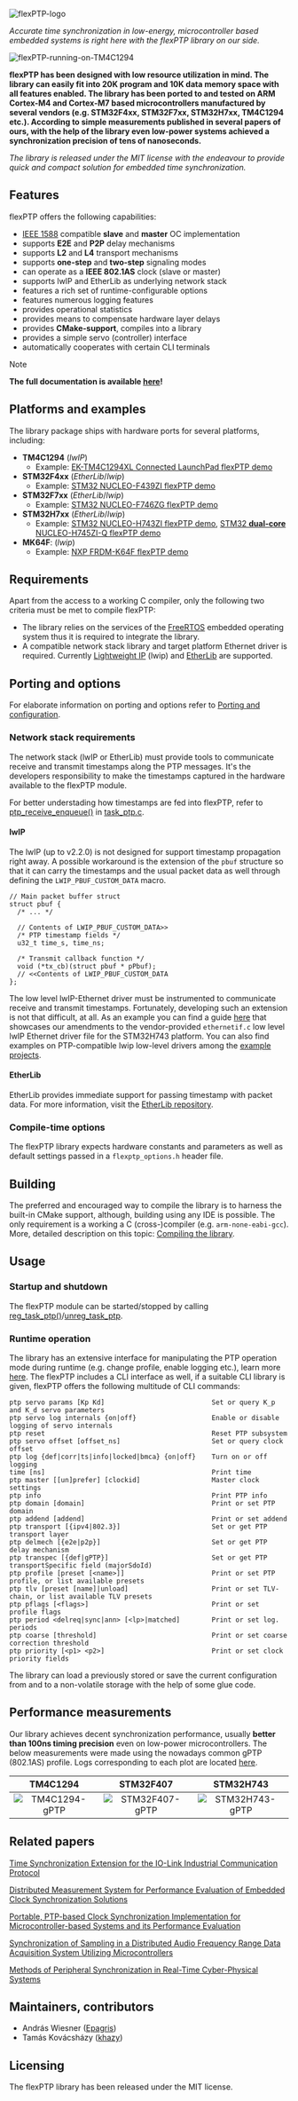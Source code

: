 ![flexPTP-logo](manual/media/flexPTP_logo_long.png)

*Accurate time synchronization in low-energy, microcontroller based embedded systems is right here with the flexPTP library on our side.*

![flexPTP-running-on-TM4C1294](manual/media/TIVA.gif)

**flexPTP has been designed with low resource utilization in mind. The library can easily fit into 20K program and 10K data memory space with all features enabled. The library has been ported to and tested on ARM Cortex-M4 and Cortex-M7 based microcontrollers manufactured by several vendors (e.g. STM32F4xx, STM32F7xx, STM32H7xx, TM4C1294 etc.). According to simple measurements published in several papers of ours, with the help of the library even low-power systems achieved a synchronization precision of tens of nanoseconds.**

*The library is released under the MIT license with the endeavour to provide quick and compact solution for embedded time synchronization.*

## Features

flexPTP offers the following capabilities:

- [IEEE 1588](https://ieeexplore.ieee.org/document/9120376) compatible **slave** and **master** OC implementation
- supports **E2E** and **P2P** delay mechanisms
- supports **L2** and **L4** transport mechanisms
- supports **one-step** and **two-step** signaling modes
- can operate as a **IEEE 802.1AS** clock (slave or master)
- supports lwIP and EtherLib as underlying network stack
- features a rich set of runtime-configurable options
- features numerous logging features
- provides operational statistics
- provides means to compensate hardware layer delays
- provides **CMake-support**, compiles into a library
- provides a simple servo (controller) interface
- automatically cooperates with certain CLI terminals

> [!NOTE]
> **The full documentation is available [here](https://epagris.github.io/flexPTP/)!**

## Platforms and examples

The library package ships with hardware ports for several platforms, including:

- **TM4C1294** (_lwIP_)
  - Example: [EK-TM4C1294XL Connected LaunchPad flexPTP demo](https://github.com/epagris/flexPTP-demo-TM4C1294)
- **STM32F4xx** (_EtherLib_/_lwip_)
  - Example: [STM32 NUCLEO-F439ZI flexPTP demo](https://github.com/epagris/flexPTP-demo-NUCLEO-F439ZI)
- **STM32F7xx** (_EtherLib_/_lwip_)
  - Example: [STM32 NUCLEO-F746ZG flexPTP demo](https://github.com/epagris/flexPTP-demo-NUCLEO-F746ZG)
- **STM32H7xx** (_EtherLib_/_lwip_)
  - Example: [STM32 NUCLEO-H743ZI flexPTP demo](https://github.com/epagris/flexPTP-demo-NUCLEO-H743ZI), [STM32 **dual-core** NUCLEO-H745ZI-Q flexPTP demo](https://github.com/epagris/flexPTP-demo-NUCLEO-H745ZI-Q/)
- **MK64F**: (_lwip_)
  - Example: [NXP FRDM-K64F flexPTP demo](https://github.com/epagris/flexPTP-demo-FRDM-K64F)

## Requirements

Apart from the access to a working C compiler, only the following two criteria must be met to compile flexPTP:

- The library relies on the services of the [FreeRTOS](https://www.freertos.org/) embedded operating system thus it is required to integrate the library.
- A compatible network stack library and target platform Ethernet driver is required. Currently [Lightweight IP](https://github.com/lwip-tcpip/lwip) (lwip) and [EtherLib](https://gitea.epagris.com/epagris/EtherLib) are supported.

## Porting and options

For elaborate information on porting and options refer to [Porting and configuration](https://epagris.github.io/flexPTP/porting.html).

### Network stack requirements

The network stack (lwIP or EtherLib) must provide tools to communicate receive and transmit timestamps along the PTP messages. It's the developers responsibility to make the timestamps captured in the hardware available to the flexPTP module.

For better understading how timestamps are fed into flexPTP, refer to [ptp_receive_enqueue()](https://epagris.github.io/flexPTP/task__ptp_8c.html#a73b5e9841da53dee4d9230d8a418b2ac) in [task_ptp.c](https://epagris.github.io/flexPTP/task__ptp_8c.html).

#### lwIP

The lwIP (up to v2.2.0) is not designed for support timestamp propagation right away. A possible workaround is the extension of the `pbuf` structure so that it can carry the timestamps and the usual packet data as well through defining the `LWIP_PBUF_CUSTOM_DATA` macro.

~~~~~~~~~~~~~~~~~~~~~~~~~~~~~~~~~~~{c}
// Main packet buffer struct
struct pbuf {
  /* ... */

  // Contents of LWIP_PBUF_CUSTOM_DATA>>
  /* PTP timestamp fields */
  u32_t time_s, time_ns;

  /* Transmit callback function */
  void (*tx_cb)(struct pbuf * pPbuf);
  // <<Contents of LWIP_PBUF_CUSTOM_DATA
};
~~~~~~~~~~~~~~~~~~~~~~~~~~~~~~~~~~~

The low level lwIP-Ethernet driver must be instrumented to communicate receive and transmit timestamps. Fortunately, developing such an extension is not that difficult, at all. As an example you can find a guide [here](https://epagris.github.io/flexPTP/_h743_ethernetif_modifications.html) that showcases our amendments to the vendor-provided `ethernetif.c` low level lwIP Ethernet driver file for the STM32H743 platform. You can also find examples on PTP-compatible lwip low-level drivers among the [example projects](#platforms-and-examples).

#### EtherLib

EtherLib provides immediate support for passing timestamp with packet data. For more information, visit the [EtherLib repository](https://gitea.epagris.com/epagris/EtherLib).


### Compile-time options

The flexPTP library expects hardware constants and parameters as well as default settings passed in a `flexptp_options.h` header file.

## Building

The preferred and encouraged way to compile the library is to harness the built-in CMake support, although, building using any IDE is possible. The only requirement is a working a C (cross-)compiler (e.g. `arm-none-eabi-gcc`). More, detailed description on this topic: [Compiling the library](https://epagris.github.io/flexPTP/building.html).

## Usage

### Startup and shutdown

The flexPTP module can be started/stopped by calling [reg_task_ptp()](https://epagris.github.io/flexPTP/task__ptp_8c.html#a2d483d3c32b3890d8c699018e48e45cd)/[unreg_task_ptp](https://epagris.github.io/flexPTP/task__ptp_8c.html#a5fd98059e4c2ec1004c74064e17cbe4c).

### Runtime operation

The library has an extensive interface for manipulating the PTP operation mode during runtime (e.g. change profile, enable logging etc.), learn more [here](https://epagris.github.io/flexPTP/project_organization.html). The flexPTP includes a CLI interface as well, if a suitable CLI library is given, flexPTP offers the following multitude of CLI commands:

```
ptp servo params [Kp Kd]                           Set or query K_p and K_d servo parameters
ptp servo log internals {on|off}                   Enable or disable logging of servo internals
ptp reset                                          Reset PTP subsystem
ptp servo offset [offset_ns]                       Set or query clock offset
ptp log {def|corr|ts|info|locked|bmca} {on|off}    Turn on or off logging
time [ns]                                          Print time
ptp master [[un]prefer] [clockid]                  Master clock settings
ptp info                                           Print PTP info
ptp domain [domain]                                Print or set PTP domain
ptp addend [addend]                                Print or set addend
ptp transport [{ipv4|802.3}]                       Set or get PTP transport layer
ptp delmech [{e2e|p2p}]                            Set or get PTP delay mechanism
ptp transpec [{def|gPTP}]                          Set or get PTP transportSpecific field (majorSdoId)
ptp profile [preset [<name>]]                      Print or set PTP profile, or list available presets
ptp tlv [preset [name]|unload]                     Print or set TLV-chain, or list available TLV presets
ptp pflags [<flags>]                               Print or set profile flags
ptp period <delreq|sync|ann> [<lp>|matched]        Print or set log. periods
ptp coarse [threshold]                             Print or set coarse correction threshold
ptp priority [<p1> <p2>]                           Print or set clock priority fields
```
The library can load a previously stored or save the current configuration from and to a non-volatile storage with the help of some glue code.

## Performance measurements

Our library achieves decent synchronization performance, usually **better than 100ns timing precision** even on low-power microcontrollers. The below measurements were made using the nowadays common gPTP (802.1AS) profile. Logs corresponding to each plot are located [here](manual/dumps/).

|                     TM4C1294                     |                     STM32F407                      |                     STM32H743                      |
| :----------------------------------------------: | :------------------------------------------------: | :------------------------------------------------: |
| ![TM4C1294-gPTP](manual/dumps/tm4c1294-gPTP.svg) | ![STM32F407-gPTP](manual/dumps/stm32f407-gPTP.svg) | ![STM32H743-gPTP](manual/dumps/stm32h743-gPTP.svg) |

## Related papers

[Time Synchronization Extension for the IO-Link Industrial Communication Protocol](https://ieeexplore.ieee.org/document/10747727)

[Distributed Measurement System for Performance Evaluation of Embedded Clock Synchronization Solutions](https://ieeexplore.ieee.org/document/9805958/)

[Portable, PTP-based Clock Synchronization Implementation for Microcontroller-based Systems and its Performance Evaluation](https://ieeexplore.ieee.org/document/9615250)

[Synchronization of Sampling in a Distributed Audio Frequency Range Data Acquisition System Utilizing Microcontrollers](https://ieeexplore.ieee.org/document/9918455/)

[Methods of Peripheral Synchronization in Real-Time Cyber-Physical Systems](https://ieeexplore.ieee.org/document/10178979/)

## Maintainers, contributors

- András Wiesner ([Epagris](https://github.com/epagris))
- Tamás Kovácsházy ([khazy](https://github.com/khazy))

## Licensing

The flexPTP library has been released under the MIT license.
